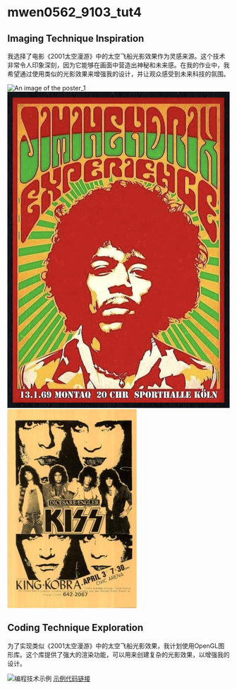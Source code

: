 # mwen0562_9103_tut4
## Imaging Technique Inspiration

我选择了电影《2001太空漫游》中的太空飞船光影效果作为灵感来源。这个技术非常令人印象深刻，因为它能够在画面中营造出神秘和未来感。在我的作业中，我希望通过使用类似的光影效果来增强我的设计，并让观众感受到未来科技的氛围。

![An image of the poster_1](/Users/apple/Desktop/Qizz_8/assets/poster_1.png)
![An image of the poster_2](assets/poster_2.png)
![An image of the poster_3](assets/poster_3.jpg)

## Coding Technique Exploration

为了实现类似《2001太空漫游》中的太空飞船光影效果，我计划使用OpenGL图形库。这个库提供了强大的渲染功能，可以用来创建复杂的光影效果，以增强我的设计。

![编程技术示例](链接到编程技术示例的图像URL)
[示例代码链接](链接到示例代码的URL)


